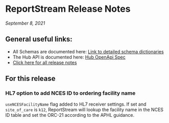 #  ReportStream Release Notes

*September 8, 2021*

## General useful links:

- All Schemas are documented here:  [Link to detailed schema dictionaries](../schema_documentation)
- The Hub API is documented here: [Hub OpenApi Spec](../openapi.yml)
- [Click here for all release notes](../releases)

## For this release

### HL7 option to add NCES ID to ordering facility name

`useNCESFacilityName` flag added to HL7 receiver settings. If set and `site_of_care` is `k12`, ReportStream will lookup
the facility name in the NCES ID table and set the ORC-21 according to the APHL guidance. 

